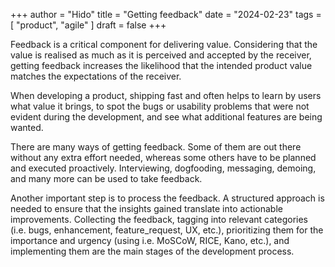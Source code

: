 +++
author = "Hido"
title = "Getting feedback"
date = "2024-02-23"
tags = [
  "product",
  "agile"
]
draft = false
+++

Feedback is a critical component for delivering value. Considering that the value is realised as much as it is perceived and accepted by the receiver, getting feedback increases the likelihood that the intended product value matches the expectations of the receiver. 

When developing a product, shipping fast and often helps to learn by users what value it brings, to spot the bugs or usability problems that were not evident during the development, and see what additional features are being wanted.

There are many ways of getting feedback. Some of them are out there without any extra effort needed, whereas some others have to be planned and executed proactively. Interviewing, dogfooding, messaging, demoing, and many more can be used to take feedback.

Another important step is to process the feedback. A structured approach is needed to ensure that the insights gained translate into actionable improvements. Collecting the feedback, tagging into relevant categories  (i.e. bugs, enhancement, feature_request, UX, etc.), prioritizing them for the importance and urgency (using i.e. MoSCoW, RICE, Kano, etc.), and implementing them  are the main stages of the development process. 